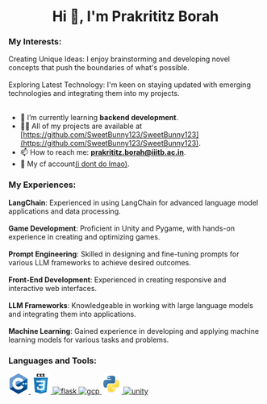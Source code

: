 <h1 align="center">Hi 👋, I'm Prakrititz Borah</h1>

<h3 align="left">My Interests:</h3>
  Creating Unique Ideas: I enjoy brainstorming and developing novel concepts that push the boundaries of what's possible.<br><br>
  Exploring Latest Technology: I'm keen on staying updated with emerging technologies and integrating them into my projects.<br><br
  Learning and Growth: Whether it's new programming languages, frameworks, or tools, I’m always on the lookout for opportunities to expand my knowledge and skills.
</h3>

- 🌱 I’m currently learning **backend development**.
- 👨‍💻 All of my projects are available at [https://github.com/SweetBunny123/SweetBunny123](https://github.com/SweetBunny123/SweetBunny123).
- 📫 How to reach me: **prakrititz.borah@iiitb.ac.in**.
- 🦦 My cf account[(i dont do lmao)](https://codeforces.com/profile).
<h3 align="left">My Experiences:</h3>
<p align="left">
  <strong>LangChain</strong>: Experienced in using LangChain for advanced language model applications and data processing.<br><br>
  <strong>Game Development</strong>: Proficient in Unity and Pygame, with hands-on experience in creating and optimizing games.<br><br>
  <strong>Prompt Engineering</strong>: Skilled in designing and fine-tuning prompts for various LLM frameworks to achieve desired outcomes.<br><br>
  <strong>Front-End Development</strong>: Experienced in creating responsive and interactive web interfaces.<br><br>
  <strong>LLM Frameworks</strong>: Knowledgeable in working with large language models and integrating them into applications.<br><br>
  <strong>Machine Learning</strong>: Gained experience in developing and applying machine learning models for various tasks and problems.
</p>

<h3 align="left">Languages and Tools:</h3>
<p align="left">
  <a href="https://www.w3schools.com/cpp/" target="_blank" rel="noreferrer">
    <img src="https://raw.githubusercontent.com/devicons/devicon/master/icons/cplusplus/cplusplus-original.svg" alt="cplusplus" width="40" height="40"/>
  </a>
  <a href="https://www.w3schools.com/css/" target="_blank" rel="noreferrer">
    <img src="https://raw.githubusercontent.com/devicons/devicon/master/icons/css3/css3-original-wordmark.svg" alt="css3" width="40" height="40"/>
  </a>
  <a href="https://flask.palletsprojects.com/" target="_blank" rel="noreferrer">
    <img src="https://www.vectorlogo.zone/logos/pocoo_flask/pocoo_flask-icon.svg" alt="flask" width="40" height="40"/>
  </a>
  <a href="https://cloud.google.com" target="_blank" rel="noreferrer">
    <img src="https://www.vectorlogo.zone/logos/google_cloud/google_cloud-icon.svg" alt="gcp" width="40" height="40"/>
  </a>
  <a href="https://www.python.org" target="_blank" rel="noreferrer">
    <img src="https://raw.githubusercontent.com/devicons/devicon/master/icons/python/python-original.svg" alt="python" width="40" height="40"/>
  </a>
  <a href="https://unity.com/" target="_blank" rel="noreferrer">
    <img src="https://www.vectorlogo.zone/logos/unity3d/unity3d-icon.svg" alt="unity" width="40" height="40"/>
  </a>
</p>
